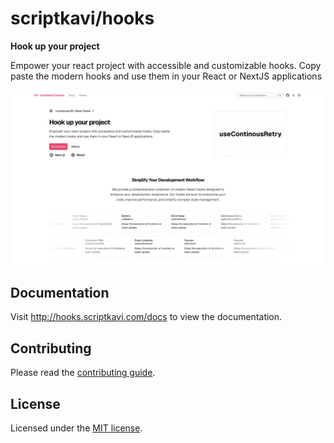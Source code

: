 # scriptkavi/hooks

**Hook up your project**

Empower your react project with accessible and customizable hooks. Copy paste the modern hooks and use them in your React or NextJS applications

![hero](apps/www/public/og.jpg)

## Documentation

Visit http://hooks.scriptkavi.com/docs to view the documentation.

## Contributing

Please read the [contributing guide](/CONTRIBUTING.md).

## License

Licensed under the [MIT license](https://github.com/scriptkavi/hooks/blob/main/LICENSE.md).
